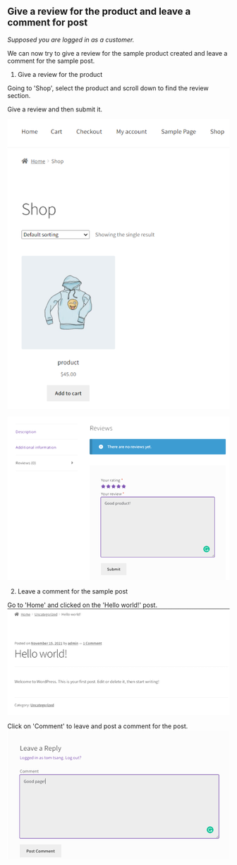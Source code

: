 ## Give a review for the product and leave a comment for post ##

*Supposed you are logged in as a customer.*

We can now try to give a review for the sample product created and leave a comment for the sample post.

1. Give a review for the product

Going to 'Shop', select the product and scroll down to find the review section. 

Give a review and then submit it.

![review1](./assets/Picture2.png)

![review2](./assets/Picture7.png)


2. Leave a comment for the sample post

Go to 'Home' and clicked on the 'Hello world!' post.
![post1](./assets/Picture8.png)

Click on 'Comment' to leave and post a comment for the post.
![post2](./assets/Picture9.png)